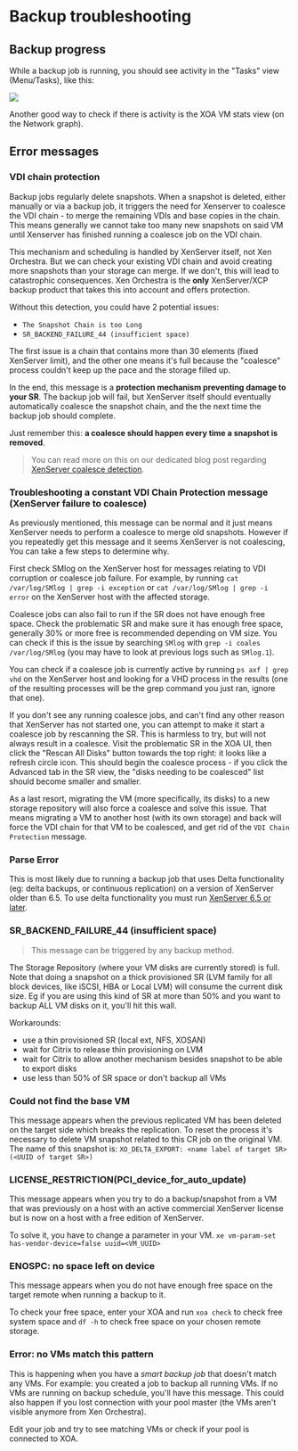 # Backup troubleshooting

## Backup progress

While a backup job is running, you should see activity in the "Tasks" view (Menu/Tasks), like this:

![](assets/export_task.png)

Another good way to check if there is activity is the XOA VM stats view (on the Network graph).

## Error messages

### VDI chain protection

Backup jobs regularly delete snapshots. When a snapshot is deleted, either manually or via a backup job, it triggers the need for Xenserver to coalesce the VDI chain - to merge the remaining VDIs and base copies in the chain. This means generally we cannot take too many new snapshots on said VM until Xenserver has finished running a coalesce job on the VDI chain.  

This mechanism and scheduling is handled by XenServer itself, not Xen Orchestra. But we can check your existing VDI chain and avoid creating more snapshots than your storage can merge. If we don't, this will lead to catastrophic consequences. Xen Orchestra is the **only** XenServer/XCP backup product that takes this into account and offers protection.

Without this detection, you could have 2 potential issues:

* `The Snapshot Chain is too Long`
* `SR_BACKEND_FAILURE_44 (insufficient space)`

The first issue is a chain that contains more than 30 elements (fixed XenServer limit), and the other one means it's full because the "coalesce" process couldn't keep up the pace and the storage filled up.

In the end, this message is a **protection mechanism preventing damage to your SR**. The backup job will fail, but XenServer itself should eventually automatically coalesce the snapshot chain, and the the next time the backup job should complete.

Just remember this: **a coalesce should happen every time a snapshot is removed**.

> You can read more on this on our dedicated blog post regarding [XenServer coalesce detection](https://xen-orchestra.com/blog/xenserver-coalesce-detection-in-xen-orchestra/).

### Troubleshooting a constant VDI Chain Protection message (XenServer failure to coalesce)

 As previously mentioned, this message can be normal and it just means XenServer needs to perform a coalesce to merge old snapshots. However if you repeatedly get this message and it seems XenServer is not coalescing, You can take a few steps to determine why.  

First check SMlog on the XenServer host for messages relating to VDI corruption or coalesce job failure. For example, by running `cat /var/log/SMlog | grep -i exception` or `cat /var/log/SMlog | grep -i error` on the XenServer host with the affected storage.  

Coalesce jobs can also fail to run if the SR does not have enough free space. Check the problematic SR and make sure it has enough free space, generally 30% or more free is recommended depending on VM size. You can check if this is the issue by searching `SMlog` with `grep -i coales /var/log/SMlog` (you may have to look at previous logs such as `SMlog.1`).

You can check if a coalesce job is currently active by running `ps axf | grep vhd` on the XenServer host and looking for a VHD process in the results (one of the resulting processes will be the grep command you just ran, ignore that one).  

If you don't see any running coalesce jobs, and can't find any other reason that XenServer has not started one, you can attempt to make it start a coalesce job by rescanning the SR. This is harmless to try, but will not always result in a coalesce. Visit the problematic SR in the XOA UI, then click the "Rescan All Disks" button towards the top right: it looks like a refresh circle icon. This should begin the coalesce process - if you click the Advanced tab in the SR view, the "disks needing to be coalesced" list should become smaller and smaller.  

As a last resort, migrating the VM (more specifically, its disks) to a new storage repository will also force a coalesce and solve this issue. That means migrating a VM to another host (with its own storage) and back will force the VDI chain for that VM to be coalesced, and get rid of the `VDI Chain Protection` message.

### Parse Error

This is most likely due to running a backup job that uses Delta functionality (eg: delta backups, or continuous replication) on a version of XenServer older than 6.5. To use delta functionality you must run [XenServer 6.5 or later](https://xen-orchestra.com/docs/supported-version.html).

### SR_BACKEND_FAILURE_44 (insufficient space)

> This message can be triggered by any backup method.

The Storage Repository (where your VM disks are currently stored) is full. Note that doing a snapshot on a thick provisioned SR (LVM family for all block devices, like iSCSI, HBA or Local LVM) will consume the current disk size. Eg if you are using this kind of SR at more than 50% and you want to backup ALL VM disks on it, you'll hit this wall.

Workarounds:

* use a thin provisioned SR (local ext, NFS, XOSAN)
* wait for Citrix to release thin provisioning on LVM
* wait for Citrix to allow another mechanism besides snapshot to be able to export disks
* use less than 50% of SR space or don't backup all VMs

### Could not find the base VM

This message appears when the previous replicated VM has been deleted on the target side which breaks the replication. To reset the process it's necessary to delete VM snapshot related to this CR job on the original VM. The name of this snapshot is: `XO_DELTA_EXPORT: <name label of target SR> (<UUID of target SR>)`

### LICENSE_RESTRICTION(PCI_device_for_auto_update)

This message appears when you try to do a backup/snapshot from a VM that was previously on a host with an active commercial XenServer license but is now on a host with a free edition of XenServer.

To solve it, you have to change a parameter in your VM. `xe vm-param-set has-vendor-device=false uuid=<VM_UUID>`

### ENOSPC: no space left on device

This message appears when you do not have enough free space on the target remote when running a backup to it.  

To check your free space, enter your XOA and run `xoa check` to check free system space and `df -h` to check free space on your chosen remote storage.

### Error: no VMs match this pattern

This is happening when you have a *smart backup job* that doesn't match any VMs. For example: you created a job to backup all running VMs. If no VMs are running on backup schedule, you'll have this message. This could also happen if you lost connection with your pool master (the VMs aren't visible anymore from Xen Orchestra).

Edit your job and try to see matching VMs or check if your pool is connected to XOA.
